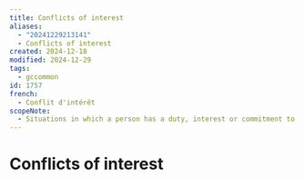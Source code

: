 ```yaml
---
title: Conflicts of interest
aliases:
  - "20241229213141"
  - Conflicts of interest
created: 2024-12-18
modified: 2024-12-29
tags:
  - gccommon
id: 1757
french:
  - Conflit d'intérêt
scopeNote:
  - Situations in which a person has a duty, interest or commitment to more than one person or organization, but cannot equally represent interests of both parties.
---
```

# Conflicts of interest
